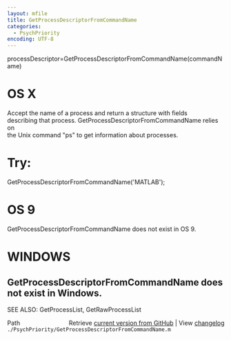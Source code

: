 ```yaml
---
layout: mfile
title: GetProcessDescriptorFromCommandName
categories:
  - PsychPriority
encoding: UTF-8
---
```


processDescriptor=GetProcessDescriptorFromCommandName(commandName)  

# OS X  

Accept the name of a process and return a structure with fields  
describing that process.  GetProcessDescriptorFromCommandName relies on  
the Unix command "ps" to get information about processes.  

# Try:  

  GetProcessDescriptorFromCommandName('MATLAB');  

# OS 9  

GetProcessDescriptorFromCommandName does not exist in OS 9.  

# WINDOWS  

GetProcessDescriptorFromCommandName does not exist in Windows.  
----  

SEE ALSO: GetProcessList, GetRawProcessList  


<div class="code_header" style="text-align:right;">
  <span style="float:left;">Path&nbsp;&nbsp;</span> <span class="counter">Retrieve <a href=
  "https://raw.github.com/Psychtoolbox-3/Psychtoolbox-3/beta/./PsychPriority/GetProcessDescriptorFromCommandName.m">current version from GitHub</a> | View <a href=
  "https://github.com/Psychtoolbox-3/Psychtoolbox-3/commits/beta/./PsychPriority/GetProcessDescriptorFromCommandName.m">changelog</a></span>
</div>
<div class="code">
  <code>./PsychPriority/GetProcessDescriptorFromCommandName.m</code>
</div>
